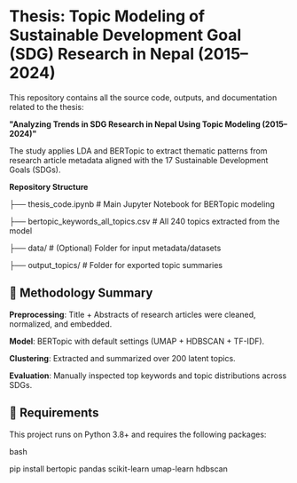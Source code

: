 # Thesis: Topic Modeling of Sustainable Development Goal (SDG) Research in Nepal (2015–2024)

This repository contains all the source code, outputs, and documentation related to the thesis:  

**"Analyzing Trends in SDG Research in Nepal Using Topic Modeling (2015–2024)"**

The study applies LDA and BERTopic to extract thematic patterns from research article metadata aligned with the 17 Sustainable Development Goals (SDGs).

**Repository Structure**

├── thesis_code.ipynb # Main Jupyter Notebook for BERTopic modeling

├── bertopic_keywords_all_topics.csv # All 240 topics extracted from the model

├── data/ # (Optional) Folder for input metadata/datasets

├── output_topics/ # Folder for exported topic summaries


## 🧠 Methodology Summary

**Preprocessing**: Title + Abstracts of research articles were cleaned, normalized, and embedded.

**Model**: BERTopic with default settings (UMAP + HDBSCAN + TF-IDF).

**Clustering**: Extracted and summarized over 200 latent topics.

**Evaluation**: Manually inspected top keywords and topic distributions across SDGs.



## 🧪 Requirements

This project runs on Python 3.8+ and requires the following packages:

bash

pip install bertopic pandas scikit-learn umap-learn hdbscan
